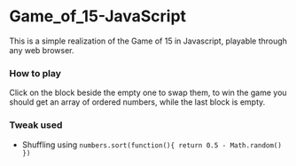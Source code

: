 # Game_of_15-JavaScript

This is a simple realization of the Game of 15 in Javascript, playable through any web browser.

### How to play
Click on the block beside the empty one to swap them, to win the game you should get an array of ordered numbers, while the last block is empty.

### Tweak used
-   Shuffling using `numbers.sort(function(){ return 0.5 - Math.random() })`
